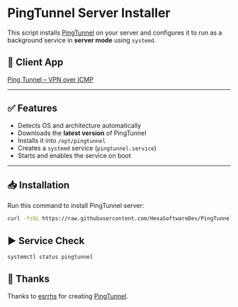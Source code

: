 # PingTunnel Server Installer

This script installs [PingTunnel](https://github.com/esrrhs/pingtunnel) on your server and configures it to run as a background service in **server mode** using `systemd`.

## 📱 Client App

[Ping Tunnel – VPN over ICMP](https://apps.apple.com/app/ping-tunnel-vpn-over-icmp/id6748279683)

---

## ✅ Features

- Detects OS and architecture automatically  
- Downloads the **latest version** of PingTunnel  
- Installs it into `/opt/pingtunnel`  
- Creates a `systemd` service (`pingtunnel.service`)  
- Starts and enables the service on boot  

---

## 📥 Installation

Run this command to install PingTunnel server:

```bash
curl -fsSL https://raw.githubusercontent.com/HexaSoftwareDev/PingTunnel-Server/main/installer.sh | sudo bash
```

## ▶️ Service Check
```bash
systemctl status pingtunnel
```
## 🙏 Thanks

Thanks to [esrrhs](https://github.com/esrrhs) for creating [PingTunnel](https://github.com/esrrhs/pingtunnel).



